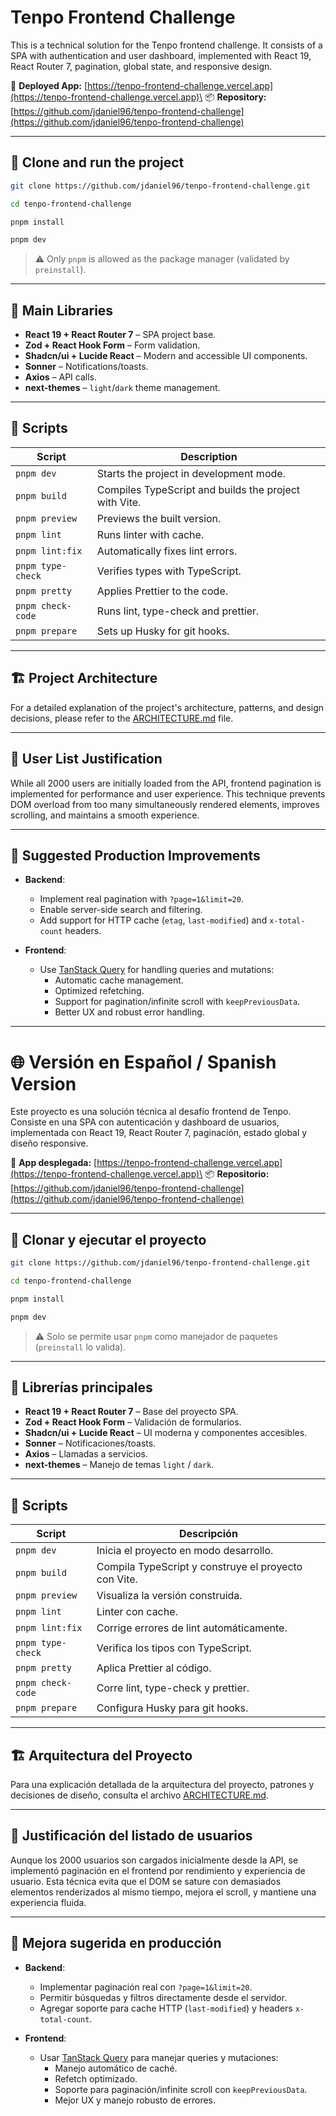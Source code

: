 # Tenpo Frontend Challenge

This is a technical solution for the Tenpo frontend challenge. It consists of a SPA with authentication and user dashboard, implemented with React 19, React Router 7, pagination, global state, and responsive design.

🔗 **Deployed App:** [https://tenpo-frontend-challenge.vercel.app](https://tenpo-frontend-challenge.vercel.app)\
📦 **Repository:** [https://github.com/jdaniel96/tenpo-frontend-challenge](https://github.com/jdaniel96/tenpo-frontend-challenge)

---

## 🚀 Clone and run the project

```bash
git clone https://github.com/jdaniel96/tenpo-frontend-challenge.git
```

```bash
cd tenpo-frontend-challenge
```

```bash
pnpm install
```

```bash
pnpm dev
```

> ⚠️ Only `pnpm` is allowed as the package manager (validated by `preinstall`).

---

## 🧩 Main Libraries

- **React 19 + React Router 7** – SPA project base.
- **Zod + React Hook Form** – Form validation.
- **Shadcn/ui + Lucide React** – Modern and accessible UI components.
- **Sonner** – Notifications/toasts.
- **Axios** – API calls.
- **next-themes** – `light`/`dark` theme management.

---

## 📜 Scripts

| Script            | Description                                           |
| ----------------- | ----------------------------------------------------- |
| `pnpm dev`        | Starts the project in development mode.               |
| `pnpm build`      | Compiles TypeScript and builds the project with Vite. |
| `pnpm preview`    | Previews the built version.                           |
| `pnpm lint`       | Runs linter with cache.                               |
| `pnpm lint:fix`   | Automatically fixes lint errors.                      |
| `pnpm type-check` | Verifies types with TypeScript.                       |
| `pnpm pretty`     | Applies Prettier to the code.                         |
| `pnpm check-code` | Runs lint, type-check and prettier.                   |
| `pnpm prepare`    | Sets up Husky for git hooks.                          |

---

## 🏗️ Project Architecture

For a detailed explanation of the project's architecture, patterns, and design decisions, please refer to the [ARCHITECTURE.md](ARCHITECTURE.md) file.

---

## 📌 User List Justification

While all 2000 users are initially loaded from the API, frontend pagination is implemented for performance and user experience. This technique prevents DOM overload from too many simultaneously rendered elements, improves scrolling, and maintains a smooth experience.

---

## 🧐 Suggested Production Improvements

- **Backend**:
  - Implement real pagination with `?page=1&limit=20`.
  - Enable server-side search and filtering.
  - Add support for HTTP cache (`etag`, `last-modified`) and `x-total-count` headers.

- **Frontend**:
  - Use [TanStack Query](https://tanstack.com/query/latest) for handling queries and mutations:
    - Automatic cache management.
    - Optimized refetching.
    - Support for pagination/infinite scroll with `keepPreviousData`.
    - Better UX and robust error handling.

---

# 🌐 Versión en Español / Spanish Version

Este proyecto es una solución técnica al desafío frontend de Tenpo. Consiste en una SPA con autenticación y dashboard de usuarios, implementada con React 19, React Router 7, paginación, estado global y diseño responsive.

🔗 **App desplegada:** [https://tenpo-frontend-challenge.vercel.app](https://tenpo-frontend-challenge.vercel.app)\
📦 **Repositorio:** [https://github.com/jdaniel96/tenpo-frontend-challenge](https://github.com/jdaniel96/tenpo-frontend-challenge)

---

## 🚀 Clonar y ejecutar el proyecto

```bash
git clone https://github.com/jdaniel96/tenpo-frontend-challenge.git
```

```bash
cd tenpo-frontend-challenge
```

```bash
pnpm install
```

```bash
pnpm dev
```

> ⚠️ Solo se permite usar `pnpm` como manejador de paquetes (`preinstall` lo valida).

---

## 🧩 Librerías principales

- **React 19 + React Router 7** – Base del proyecto SPA.
- **Zod + React Hook Form** – Validación de formularios.
- **Shadcn/ui + Lucide React** – UI moderna y componentes accesibles.
- **Sonner** – Notificaciones/toasts.
- **Axios** – Llamadas a servicios.
- **next-themes** – Manejo de temas `light` / `dark`.

---

## 📜 Scripts

| Script            | Descripción                                          |
| ----------------- | ---------------------------------------------------- |
| `pnpm dev`        | Inicia el proyecto en modo desarrollo.               |
| `pnpm build`      | Compila TypeScript y construye el proyecto con Vite. |
| `pnpm preview`    | Visualiza la versión construida.                     |
| `pnpm lint`       | Linter con cache.                                    |
| `pnpm lint:fix`   | Corrige errores de lint automáticamente.             |
| `pnpm type-check` | Verifica los tipos con TypeScript.                   |
| `pnpm pretty`     | Aplica Prettier al código.                           |
| `pnpm check-code` | Corre lint, type-check y prettier.                   |
| `pnpm prepare`    | Configura Husky para git hooks.                      |

---

## 🏗️ Arquitectura del Proyecto

Para una explicación detallada de la arquitectura del proyecto, patrones y decisiones de diseño, consulta el archivo [ARCHITECTURE.md](ARCHITECTURE.md).

---

## 📌 Justificación del listado de usuarios

Aunque los 2000 usuarios son cargados inicialmente desde la API, se implementó paginación en el frontend por rendimiento y experiencia de usuario. Esta técnica evita que el DOM se sature con demasiados elementos renderizados al mismo tiempo, mejora el scroll, y mantiene una experiencia fluida.

---

## 🧐 Mejora sugerida en producción

- **Backend**:
  - Implementar paginación real con `?page=1&limit=20`.
  - Permitir búsquedas y filtros directamente desde el servidor.
  - Agregar soporte para cache HTTP (`last-modified`) y headers `x-total-count`.

- **Frontend**:
  - Usar [TanStack Query](https://tanstack.com/query/latest) para manejar queries y mutaciones:
    - Manejo automático de caché.
    - Refetch optimizado.
    - Soporte para paginación/infinite scroll con `keepPreviousData`.
    - Mejor UX y manejo robusto de errores.
